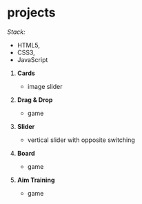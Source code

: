 # projects

*Stack:* 
- HTML5,
- CSS3,
- JavaScript

1. **Cards**
   - image slider
        
2. **Drag & Drop** 
   - game 
         
3. **Slider** 
   - vertical slider with opposite switching
4. **Board**
   - game
5. **Aim Training**
   - game
